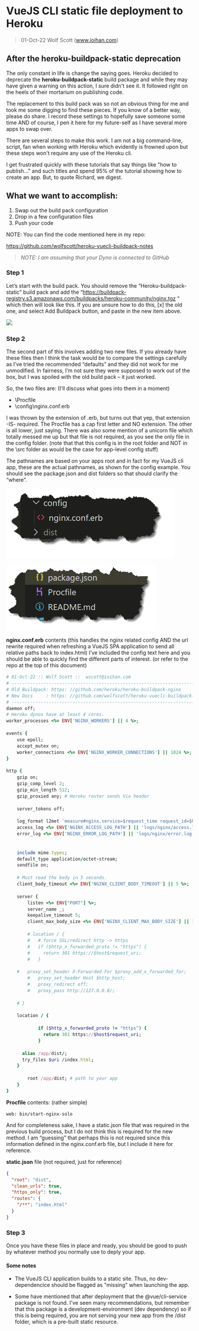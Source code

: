 # VueJS CLI static file deployment to Heroku 

> 01-Oct-22 Wolf Scott  (www.ioihan.com)

## After the heroku-buildpack-static deprecation

The only constant in life is change the saying goes. Heroku decided to deprecate the **heroku-buildpack-static** build package and while they may have given a warning on this action, I sure didn't see it. It followed right on the heels of their mortarium on publishing code.

The replacement to this build pack was so not an obvious thing for me and took me some digging to find these pieces. If you know of a better way, please do share. I record these settings to hopefully save someone some time AND of course, I pen it here for my future-self as I have several more apps to swap over.

There are several steps to make this work. I am not a big command-line, script, fan when working with Heroku which evidently is frowned upon but these steps won't require any use of the Heroku cli.

I get frustrated quickly with these tutorials that say things like "how to publish..." and such titles and spend 95% of the tutorial showing how to create an app. But, to quote Richard, we digest.

## What we want to accomplish:

1. Swap out the build pack configuration
1. Drop in a few configuration files
1. Push your code

NOTE: You can find the code mentioned here in my repo:  

<https://github.com/wolfscott/heroku-vuecli-buildpack-notes>

> *NOTE: I am assuming that your Dyno is connected to GitHub*   
> 
### Step 1

Let’s start with the build pack.  You should remove the “Heroku-buildpack-static” build pack and add the “https://buildpack-registry.s3.amazonaws.com/buildpacks/heroku-community/nginx.tgz “ which then will look like this.  If you are unsure how to do this, [x] the old one, and select Add Buildpack button, and paste in the new item above.

![](docs/Aspose.Words.bf36cf5d-c41a-47ee-9fba-9fd0907918a0.001.png)

### Step 2

The second part of this involves adding two new files.  If you already have these files then I think the task would be to compare the settings carefully as I’ve tried the recommended “defaults” and they did not work for me unmodified.  In fairness, I’m not sure they were supposed to work out of the box, but I was spoiled with the old build pack – it just worked.  

So, the two files are:  (I’ll discuss what goes into them in a moment)

- \Procfile
- \config\nginx.conf.erb

I was thrown by the extension of .erb, but turns out that yep, that extension -IS- required.  The Procfile has a cap first letter and NO extension. The other is all lower, just saying.   There was also some mention of a unicorn file which totally messed me up but that file is not required, as you see the only file in the config folder. (note that that this config is in the root folder and NOT in the \src folder as would be the case for app-level config stuff) 

The pathnames are based on your apps root and in fact for my VueJS cli app, these are the actual pathnames, as shown for the config example. You should see the package.json and dist folders so that should clarify the “where”. 

![](docs/Aspose.Words.bf36cf5d-c41a-47ee-9fba-9fd0907918a0.002.png)

![](docs/Aspose.Words.bf36cf5d-c41a-47ee-9fba-9fd0907918a0.003.png)

**nginx.conf.erb** contents (this handles the nginx related config AND the url rewrite required when refreshing a VueJS SPA application to send all relative paths back to index.html)   I’ve included the config text here and you should be able to quickly find the different parts of interest. (or refer to the repo at the top of this document)

``` rb
# 01-Oct-22 :: Wolf Scott ::  wscott@ioihan.com
# -------------------------------------------------------------------------------
# Old Buildpack: https: //github.com/heroku/heroku-buildpack-nginx
# New Docs     : https: //github.com/wolfscott/heroku-vuecli-buildpack-notes
# -------------------------------------------------------------------------------
daemon off;
# Heroku dynos have at least 4 cores.
worker_processes <%= ENV['NGINX_WORKERS'] || 4 %>;

events {
	use epoll;
	accept_mutex on;
	worker_connections <%= ENV['NGINX_WORKER_CONNECTIONS'] || 1024 %>;
}

http {
	gzip on;
	gzip_comp_level 2;
	gzip_min_length 512;
	gzip_proxied any; # Heroku router sends Via header

	server_tokens off;

	log_format l2met 'measure#nginx.service=$request_time request_id=$http_x_request_id';
	access_log <%= ENV['NGINX_ACCESS_LOG_PATH'] || 'logs/nginx/access.log' %> l2met;
	error_log <%= ENV['NGINX_ERROR_LOG_PATH'] || 'logs/nginx/error.log' %>;


	include mime.types;
	default_type application/octet-stream; 
	sendfile on; 

	# Must read the body in 5 seconds.
	client_body_timeout <%= ENV['NGINX_CLIENT_BODY_TIMEOUT'] || 5 %>;

	server {
		listen <%= ENV["PORT"] %>;
		server_name _;
		keepalive_timeout 5;
		client_max_body_size <%= ENV['NGINX_CLIENT_MAX_BODY_SIZE'] || 1 %>M;

		# location / {
		# 	# force SSL/redirect http -> https
		# 	if ($http_x_forwarded_proto != "https") {
		# 	  return 301 https://$host$request_uri;
		# 	}

    #   proxy_set_header X-Forwarded-For $proxy_add_x_forwarded_for;
		# 	proxy_set_header Host $http_host;
		# 	proxy_redirect off;
		# 	proxy_pass http://127.0.0.0/;
      
    # }
    
    location / {

			if ($http_x_forwarded_proto != "https") {
			  return 301 https://$host$request_uri;
			}

      alias /app/dist/;
      try_files $uri /index.html;
    }

		root /app/dist; # path to your app
	}
}


```


**Procfile** contents:  (rather simple)

``` text
web: bin/start-nginx-solo
```

And for completeness sake, I have a static.json file that was required in the previous build process, but I do not think this is required for the new method.  I am “guessing” that perhaps this is not required since this information defined in the nginx.conf.erb file, but I include it here for reference.

**static.json** file (not required, just for reference)
``` json
{
  "root": "dist",
  "clean_urls": true,
  "https_only": true,
  "routes": {
    "/**": "index.html"
  }
}
```

### Step 3

Once you have these files in place and ready, you should be good to push by whatever method you normally use to deply your app.

#### Some notes

- The VueJS CLI application builds to a static site.  Thus, no dev-dependencice should be flagged as "missing" when launching the app.

- Some have mentioned that after deployment that the @vue/cli-service package is not found. I've seen many recommendations, but remember that this package is a development-environment (dev dependency) so if this is being required, you are not serving your new app from the /dist folder, which is a pre-built static resource.



